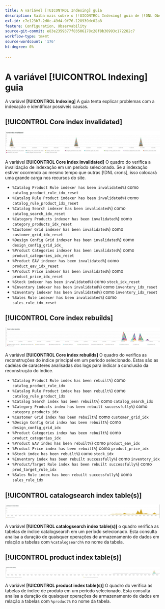 ```yaml
---
title: A variável [!UICONTROL Indexing] guia
description: Saiba mais sobre o [!UICONTROL Indexing] guia de [!DNL Observation for Adobe Commerce].
exl-id: c7e123b7-2d0c-49d4-9f76-128939dc02a8
feature: Configuration, Observability
source-git-commit: e83e2359377f03506178c28f8b30993c172282c7
workflow-type: tm+mt
source-wordcount: '176'
ht-degree: 0%

---
```


# A variável [!UICONTROL Indexing] guia

A variável **[!UICONTROL Indexing]** A guia tenta explicar problemas com a indexação e identificar possíveis causas.

## [!UICONTROL Core index invalidated]

![Índice principal invalidado](../../assets/tools/observation-for-adobe-commerce/indexing-tab-1.jpg)

A variável **[!UICONTROL Core index invalidated]** O quadro do verifica a invalidação de indexação em um período selecionado. Se a indexação estiver ocorrendo ao mesmo tempo que outras [!DNL crons], isso colocará uma grande carga nos recursos do site.

* `%Catalog Product Rule indexer has been invalidated%`) como `catalog_product_rule_idx_reset`
* `%Catalog Rule Product indexer has been invalidated%`) como `catalog_rule_product_idx_reset`
* `%Catalog Search indexer has been invalidated%`) como `catalog_search_idx_reset`
* `%Category Products indexer has been invalidated%`) como `category_products_idx_reset`
* `%Customer Grid indexer has been invalidated%`) como `customer_grid_idx_reset`
* `%Design Config Grid indexer has been invalidated%`) como `design_config_grid_idx_`
* `%Product Categories indexer has been invalidated%`) como `product_categories_idx_reset`
* `%Product EAV indexer has been invalidated%`) como `product_eav_idx_reset`
* `%Product Price indexer has been invalidated%`) como `product_price_idx_reset`
* `%Stock indexer has been invalidated%`) como `stock_idx_reset`
* `%Inventory indexer has been invalidated%`) como `inventory_idx_reset`
* `%Inventory indexer has been invalidated%`) como `inventory_idx_reset`
* `%Sales Rule indexer has been invalidated%`) como `sales_rule_idx_reset`

## [!UICONTROL Core index rebuilds]

![Recriações do índice principal](../../assets/tools/observation-for-adobe-commerce/indexing-tab-2.jpg)

A variável **[!UICONTROL Core index rebuilds]** O quadro do verifica as reconstruções do índice principal em um período selecionado. Estas são as cadeias de caracteres analisadas dos logs para indicar a conclusão da reconstrução do índice.

* `%Catalog Product Rule index has been rebuilt%`) como `catalog_product_rule_idx`
* `%Catalog Rule Product index has been rebuilt%`) como `catalog_rule_product_idx`
* `%Catalog Search index has been rebuilt%`) como `catalog_search_idx`
* `%Category Products index has been rebuilt successfully%`) como `category_products_idx`
* `%Customer Grid index has been rebuilt%`) como `customer_grid_idx`
* `%Design Config Grid index has been rebuilt%`) como `design_config_grid_idx`
* `%Product Categories index has been rebuilt%`) como `product_categories_idx`
* `%Product EAV index has been rebuilt%`) como `product_eav_idx`
* `%Product Price index has been rebuilt%`) como `product_price_idx`
* `%Stock index has been rebuilt%`) como `stock_idx`
* `%Inventory index has been rebuilt successfully%`) como `inventory_idx`
* `%Product/Target Rule index has been rebuilt successfully%`) como `prod_target_rule_idx`
* `%Sales Rule index has been rebuilt successfully%`) como `sales_rule_idx`


## [!UICONTROL catalogsearch index table(s)]

![tabela(s) de índice catalogsearch](../../assets/tools/observation-for-adobe-commerce/indexing-tab-3.jpg)

A variável **[!UICONTROL catalogsearch index table(s)]** o quadro verifica as tabelas de índice catalogsearch em um período selecionado. Esta consulta analisa a duração de quaisquer operações de armazenamento de dados em relação a tabelas com `%catalogsearch%` no nome da tabela.

## [!UICONTROL product index table(s)]

![tabela(s) de índice de produto](../../assets/tools/observation-for-adobe-commerce/indexing-tab-4.jpg)

A variável **[!UICONTROL product index table(s)]** O quadro do verifica as tabelas de índice de produto em um período selecionado. Esta consulta analisa a duração de quaisquer operações de armazenamento de dados em relação a tabelas com `%product%` no nome da tabela.
